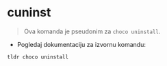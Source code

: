 # cuninst

> Ova komanda je pseudonim za `choco uninstall`.

- Pogledaj dokumentaciju za izvornu komandu:

`tldr choco uninstall`
